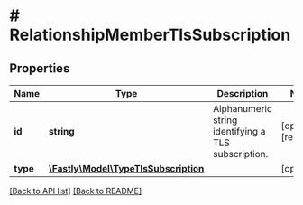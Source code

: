 # # RelationshipMemberTlsSubscription

## Properties

Name | Type | Description | Notes
------------ | ------------- | ------------- | -------------
**id** | **string** | Alphanumeric string identifying a TLS subscription. | [optional] [readonly]
**type** | [**\Fastly\Model\TypeTlsSubscription**](TypeTlsSubscription.md) |  | [optional]

[[Back to API list]](../../README.md#endpoints) [[Back to README]](../../README.md)
